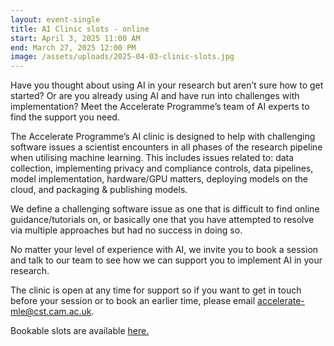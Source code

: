 ```yaml
---
layout: event-single
title: AI Clinic slots - online
start: April 3, 2025 11:00 AM
end: March 27, 2025 12:00 PM
image: /assets/uploads/2025-04-03-clinic-slots.jpg
---
```

Have you thought about using AI in your research but aren’t sure how to get started? Or are you already using AI and have run into challenges with implementation? Meet the Accelerate Programme’s team of AI experts to find the support you need.

The Accelerate Programme’s AI clinic is designed to help with challenging software issues a scientist encounters in all phases of the research pipeline when utilising machine learning. This includes issues related to: data collection, implementing privacy and compliance controls, data pipelines, model implementation, hardware/GPU matters, deploying models on the cloud, and packaging & publishing models.

We define a challenging software issue as one that is difficult to find online guidance/tutorials on, or basically one that you have attempted to resolve via multiple approaches but had no success in doing so.

No matter your level of experience with AI, we invite you to book a session and talk to our team to see how we can support you to implement AI in your research.

The clinic is open at any time for support so if you want to get in touch before your session or to book an earlier time, please email accelerate-mle@cst.cam.ac.uk.

Bookable slots are available [here.](https://www.training.cam.ac.uk/apsci/event/5735182)
